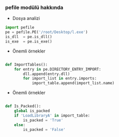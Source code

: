 ### pefile modülü hakkında

+ Dosya analizi

```python
import pefile
pe = pefile.PE('/root/Desktop/l.exe')
is_dll  = pe.is_dll()
is_exe  = pe.is_exe()

```

+ Önemli örnekler

```python

def ImportTables():
	for entry in pe.DIRECTORY_ENTRY_IMPORT:
		dll.append(entry.dll)
		for import_list in entry.imports:
			import_table.append(import_list.name)

```

+ Önemli örnekler

```python

def Is_Packed():
	global is_packed
	if 'LoadLibraryA' in import_table:
		is_packed = 'True'
	else:
		is_packed = 'False'

```
